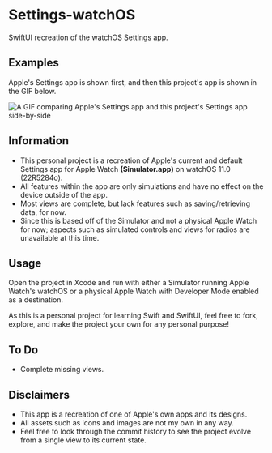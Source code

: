 #  Settings-watchOS
SwiftUI recreation of the watchOS Settings app.

## Examples
Apple's Settings app is shown first, and then this project's app is shown in the GIF below.

![A GIF comparing Apple's Settings app and this project's Settings app side-by-side](Assets/Settings.gif)

## Information
- This personal project is a recreation of Apple's current and default Settings app for Apple Watch **(Simulator.app)** on watchOS 11.0 (22R5284o).
- All features within the app are only simulations and have no effect on the device outside of the app.
- Most views are complete, but lack features such as saving/retrieving data, for now.
- Since this is based off of the Simulator and not a physical Apple Watch for now; aspects such as simulated controls and views for radios are unavailable at this time.

## Usage
Open the project in Xcode and run with either a Simulator running Apple Watch's watchOS or a physical Apple Watch with Developer Mode enabled as a destination.

As this is a personal project for learning Swift and SwiftUI, feel free to fork, explore, and make the project your own for any personal purpose!

## To Do
- Complete missing views.

## Disclaimers
- This app is a recreation of one of Apple's own apps and its designs.
- All assets such as icons and images are not my own in any way.
- Feel free to look through the commit history to see the project evolve from a single view to its current state.
